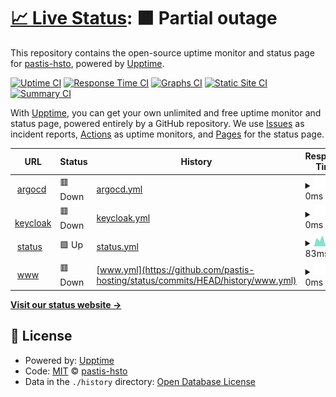# [📈 Live Status](https://status.pastis-hosting.net): <!--live status--> **🟧 Partial outage**

This repository contains the open-source uptime monitor and status page for [pastis-hsto](https://status.pastis-hosting.net), powered by [Upptime](https://github.com/upptime/upptime).

[![Uptime CI](https://github.com/pastis-hsto/status/workflows/Uptime%20CI/badge.svg)](https://github.com/pastis-hsto/status/actions?query=workflow%3A%22Uptime+CI%22)
[![Response Time CI](https://github.com/pastis-hsto/status/workflows/Response%20Time%20CI/badge.svg)](https://github.com/pastis-hsto/status/actions?query=workflow%3A%22Response+Time+CI%22)
[![Graphs CI](https://github.com/pastis-hsto/status/workflows/Graphs%20CI/badge.svg)](https://github.com/pastis-hsto/status/actions?query=workflow%3A%22Graphs+CI%22)
[![Static Site CI](https://github.com/pastis-hsto/status/workflows/Static%20Site%20CI/badge.svg)](https://github.com/pastis-hsto/status/actions?query=workflow%3A%22Static+Site+CI%22)
[![Summary CI](https://github.com/pastis-hsto/status/workflows/Summary%20CI/badge.svg)](https://github.com/pastis-hsto/status/actions?query=workflow%3A%22Summary+CI%22)

With [Upptime](https://upptime.js.org), you can get your own unlimited and free uptime monitor and status page, powered entirely by a GitHub repository. We use [Issues](https://github.com/pastis-hsto/status/issues) as incident reports, [Actions](https://github.com/pastis-hsto/status/actions) as uptime monitors, and [Pages](https://status.pastis-hosting.net) for the status page.

<!--start: status pages-->
<!-- This summary is generated by Upptime (https://github.com/upptime/upptime) -->
<!-- Do not edit this manually, your changes will be overwritten -->
<!-- prettier-ignore -->
| URL | Status | History | Response Time | Uptime |
| --- | ------ | ------- | ------------- | ------ |
| <img alt="" src="https://icons.duckduckgo.com/ip3/argocd.pastis-hosting.net.ico" height="13"> [argocd](https://argocd.pastis-hosting.net) | 🟥 Down | [argocd.yml](https://github.com/pastis-hosting/status/commits/HEAD/history/argocd.yml) | <details><summary><img alt="Response time graph" src="./graphs/argocd/response-time-week.png" height="20"> 0ms</summary><br><a href="https://status.pastis-hosting.net/history/argocd"><img alt="Response time 159" src="https://img.shields.io/endpoint?url=https%3A%2F%2Fraw.githubusercontent.com%2Fpastis-hosting%2Fstatus%2FHEAD%2Fapi%2Fargocd%2Fresponse-time.json"></a><br><a href="https://status.pastis-hosting.net/history/argocd"><img alt="24-hour response time 0" src="https://img.shields.io/endpoint?url=https%3A%2F%2Fraw.githubusercontent.com%2Fpastis-hosting%2Fstatus%2FHEAD%2Fapi%2Fargocd%2Fresponse-time-day.json"></a><br><a href="https://status.pastis-hosting.net/history/argocd"><img alt="7-day response time 0" src="https://img.shields.io/endpoint?url=https%3A%2F%2Fraw.githubusercontent.com%2Fpastis-hosting%2Fstatus%2FHEAD%2Fapi%2Fargocd%2Fresponse-time-week.json"></a><br><a href="https://status.pastis-hosting.net/history/argocd"><img alt="30-day response time 0" src="https://img.shields.io/endpoint?url=https%3A%2F%2Fraw.githubusercontent.com%2Fpastis-hosting%2Fstatus%2FHEAD%2Fapi%2Fargocd%2Fresponse-time-month.json"></a><br><a href="https://status.pastis-hosting.net/history/argocd"><img alt="1-year response time 0" src="https://img.shields.io/endpoint?url=https%3A%2F%2Fraw.githubusercontent.com%2Fpastis-hosting%2Fstatus%2FHEAD%2Fapi%2Fargocd%2Fresponse-time-year.json"></a></details> | <details><summary><a href="https://status.pastis-hosting.net/history/argocd">100.00%</a></summary><a href="https://status.pastis-hosting.net/history/argocd"><img alt="All-time uptime 74.84%" src="https://img.shields.io/endpoint?url=https%3A%2F%2Fraw.githubusercontent.com%2Fpastis-hosting%2Fstatus%2FHEAD%2Fapi%2Fargocd%2Fuptime.json"></a><br><a href="https://status.pastis-hosting.net/history/argocd"><img alt="24-hour uptime 100.00%" src="https://img.shields.io/endpoint?url=https%3A%2F%2Fraw.githubusercontent.com%2Fpastis-hosting%2Fstatus%2FHEAD%2Fapi%2Fargocd%2Fuptime-day.json"></a><br><a href="https://status.pastis-hosting.net/history/argocd"><img alt="7-day uptime 100.00%" src="https://img.shields.io/endpoint?url=https%3A%2F%2Fraw.githubusercontent.com%2Fpastis-hosting%2Fstatus%2FHEAD%2Fapi%2Fargocd%2Fuptime-week.json"></a><br><a href="https://status.pastis-hosting.net/history/argocd"><img alt="30-day uptime 100.00%" src="https://img.shields.io/endpoint?url=https%3A%2F%2Fraw.githubusercontent.com%2Fpastis-hosting%2Fstatus%2FHEAD%2Fapi%2Fargocd%2Fuptime-month.json"></a><br><a href="https://status.pastis-hosting.net/history/argocd"><img alt="1-year uptime 100.00%" src="https://img.shields.io/endpoint?url=https%3A%2F%2Fraw.githubusercontent.com%2Fpastis-hosting%2Fstatus%2FHEAD%2Fapi%2Fargocd%2Fuptime-year.json"></a></details>
| <img alt="" src="https://icons.duckduckgo.com/ip3/keycloak.pastis-hosting.net.ico" height="13"> [keycloak](https://keycloak.pastis-hosting.net) | 🟥 Down | [keycloak.yml](https://github.com/pastis-hosting/status/commits/HEAD/history/keycloak.yml) | <details><summary><img alt="Response time graph" src="./graphs/keycloak/response-time-week.png" height="20"> 0ms</summary><br><a href="https://status.pastis-hosting.net/history/keycloak"><img alt="Response time 173" src="https://img.shields.io/endpoint?url=https%3A%2F%2Fraw.githubusercontent.com%2Fpastis-hosting%2Fstatus%2FHEAD%2Fapi%2Fkeycloak%2Fresponse-time.json"></a><br><a href="https://status.pastis-hosting.net/history/keycloak"><img alt="24-hour response time 0" src="https://img.shields.io/endpoint?url=https%3A%2F%2Fraw.githubusercontent.com%2Fpastis-hosting%2Fstatus%2FHEAD%2Fapi%2Fkeycloak%2Fresponse-time-day.json"></a><br><a href="https://status.pastis-hosting.net/history/keycloak"><img alt="7-day response time 0" src="https://img.shields.io/endpoint?url=https%3A%2F%2Fraw.githubusercontent.com%2Fpastis-hosting%2Fstatus%2FHEAD%2Fapi%2Fkeycloak%2Fresponse-time-week.json"></a><br><a href="https://status.pastis-hosting.net/history/keycloak"><img alt="30-day response time 0" src="https://img.shields.io/endpoint?url=https%3A%2F%2Fraw.githubusercontent.com%2Fpastis-hosting%2Fstatus%2FHEAD%2Fapi%2Fkeycloak%2Fresponse-time-month.json"></a><br><a href="https://status.pastis-hosting.net/history/keycloak"><img alt="1-year response time 0" src="https://img.shields.io/endpoint?url=https%3A%2F%2Fraw.githubusercontent.com%2Fpastis-hosting%2Fstatus%2FHEAD%2Fapi%2Fkeycloak%2Fresponse-time-year.json"></a></details> | <details><summary><a href="https://status.pastis-hosting.net/history/keycloak">100.00%</a></summary><a href="https://status.pastis-hosting.net/history/keycloak"><img alt="All-time uptime 75.62%" src="https://img.shields.io/endpoint?url=https%3A%2F%2Fraw.githubusercontent.com%2Fpastis-hosting%2Fstatus%2FHEAD%2Fapi%2Fkeycloak%2Fuptime.json"></a><br><a href="https://status.pastis-hosting.net/history/keycloak"><img alt="24-hour uptime 100.00%" src="https://img.shields.io/endpoint?url=https%3A%2F%2Fraw.githubusercontent.com%2Fpastis-hosting%2Fstatus%2FHEAD%2Fapi%2Fkeycloak%2Fuptime-day.json"></a><br><a href="https://status.pastis-hosting.net/history/keycloak"><img alt="7-day uptime 100.00%" src="https://img.shields.io/endpoint?url=https%3A%2F%2Fraw.githubusercontent.com%2Fpastis-hosting%2Fstatus%2FHEAD%2Fapi%2Fkeycloak%2Fuptime-week.json"></a><br><a href="https://status.pastis-hosting.net/history/keycloak"><img alt="30-day uptime 100.00%" src="https://img.shields.io/endpoint?url=https%3A%2F%2Fraw.githubusercontent.com%2Fpastis-hosting%2Fstatus%2FHEAD%2Fapi%2Fkeycloak%2Fuptime-month.json"></a><br><a href="https://status.pastis-hosting.net/history/keycloak"><img alt="1-year uptime 100.00%" src="https://img.shields.io/endpoint?url=https%3A%2F%2Fraw.githubusercontent.com%2Fpastis-hosting%2Fstatus%2FHEAD%2Fapi%2Fkeycloak%2Fuptime-year.json"></a></details>
| <img alt="" src="https://icons.duckduckgo.com/ip3/status.pastis-hosting.net.ico" height="13"> [status](https://status.pastis-hosting.net) | 🟩 Up | [status.yml](https://github.com/pastis-hosting/status/commits/HEAD/history/status.yml) | <details><summary><img alt="Response time graph" src="./graphs/status/response-time-week.png" height="20"> 83ms</summary><br><a href="https://status.pastis-hosting.net/history/status"><img alt="Response time 122" src="https://img.shields.io/endpoint?url=https%3A%2F%2Fraw.githubusercontent.com%2Fpastis-hosting%2Fstatus%2FHEAD%2Fapi%2Fstatus%2Fresponse-time.json"></a><br><a href="https://status.pastis-hosting.net/history/status"><img alt="24-hour response time 96" src="https://img.shields.io/endpoint?url=https%3A%2F%2Fraw.githubusercontent.com%2Fpastis-hosting%2Fstatus%2FHEAD%2Fapi%2Fstatus%2Fresponse-time-day.json"></a><br><a href="https://status.pastis-hosting.net/history/status"><img alt="7-day response time 83" src="https://img.shields.io/endpoint?url=https%3A%2F%2Fraw.githubusercontent.com%2Fpastis-hosting%2Fstatus%2FHEAD%2Fapi%2Fstatus%2Fresponse-time-week.json"></a><br><a href="https://status.pastis-hosting.net/history/status"><img alt="30-day response time 101" src="https://img.shields.io/endpoint?url=https%3A%2F%2Fraw.githubusercontent.com%2Fpastis-hosting%2Fstatus%2FHEAD%2Fapi%2Fstatus%2Fresponse-time-month.json"></a><br><a href="https://status.pastis-hosting.net/history/status"><img alt="1-year response time 121" src="https://img.shields.io/endpoint?url=https%3A%2F%2Fraw.githubusercontent.com%2Fpastis-hosting%2Fstatus%2FHEAD%2Fapi%2Fstatus%2Fresponse-time-year.json"></a></details> | <details><summary><a href="https://status.pastis-hosting.net/history/status">100.00%</a></summary><a href="https://status.pastis-hosting.net/history/status"><img alt="All-time uptime 29.41%" src="https://img.shields.io/endpoint?url=https%3A%2F%2Fraw.githubusercontent.com%2Fpastis-hosting%2Fstatus%2FHEAD%2Fapi%2Fstatus%2Fuptime.json"></a><br><a href="https://status.pastis-hosting.net/history/status"><img alt="24-hour uptime 100.00%" src="https://img.shields.io/endpoint?url=https%3A%2F%2Fraw.githubusercontent.com%2Fpastis-hosting%2Fstatus%2FHEAD%2Fapi%2Fstatus%2Fuptime-day.json"></a><br><a href="https://status.pastis-hosting.net/history/status"><img alt="7-day uptime 100.00%" src="https://img.shields.io/endpoint?url=https%3A%2F%2Fraw.githubusercontent.com%2Fpastis-hosting%2Fstatus%2FHEAD%2Fapi%2Fstatus%2Fuptime-week.json"></a><br><a href="https://status.pastis-hosting.net/history/status"><img alt="30-day uptime 100.00%" src="https://img.shields.io/endpoint?url=https%3A%2F%2Fraw.githubusercontent.com%2Fpastis-hosting%2Fstatus%2FHEAD%2Fapi%2Fstatus%2Fuptime-month.json"></a><br><a href="https://status.pastis-hosting.net/history/status"><img alt="1-year uptime 100.00%" src="https://img.shields.io/endpoint?url=https%3A%2F%2Fraw.githubusercontent.com%2Fpastis-hosting%2Fstatus%2FHEAD%2Fapi%2Fstatus%2Fuptime-year.json"></a></details>
| <img alt="" src="https://icons.duckduckgo.com/ip3/www.pastis-hosting.net.ico" height="13"> [www](https://www.pastis-hosting.net) | 🟥 Down | [www.yml](https://github.com/pastis-hosting/status/commits/HEAD/history/www.yml) | <details><summary><img alt="Response time graph" src="./graphs/www/response-time-week.png" height="20"> 0ms</summary><br><a href="https://status.pastis-hosting.net/history/www"><img alt="Response time 141" src="https://img.shields.io/endpoint?url=https%3A%2F%2Fraw.githubusercontent.com%2Fpastis-hosting%2Fstatus%2FHEAD%2Fapi%2Fwww%2Fresponse-time.json"></a><br><a href="https://status.pastis-hosting.net/history/www"><img alt="24-hour response time 0" src="https://img.shields.io/endpoint?url=https%3A%2F%2Fraw.githubusercontent.com%2Fpastis-hosting%2Fstatus%2FHEAD%2Fapi%2Fwww%2Fresponse-time-day.json"></a><br><a href="https://status.pastis-hosting.net/history/www"><img alt="7-day response time 0" src="https://img.shields.io/endpoint?url=https%3A%2F%2Fraw.githubusercontent.com%2Fpastis-hosting%2Fstatus%2FHEAD%2Fapi%2Fwww%2Fresponse-time-week.json"></a><br><a href="https://status.pastis-hosting.net/history/www"><img alt="30-day response time 0" src="https://img.shields.io/endpoint?url=https%3A%2F%2Fraw.githubusercontent.com%2Fpastis-hosting%2Fstatus%2FHEAD%2Fapi%2Fwww%2Fresponse-time-month.json"></a><br><a href="https://status.pastis-hosting.net/history/www"><img alt="1-year response time 0" src="https://img.shields.io/endpoint?url=https%3A%2F%2Fraw.githubusercontent.com%2Fpastis-hosting%2Fstatus%2FHEAD%2Fapi%2Fwww%2Fresponse-time-year.json"></a></details> | <details><summary><a href="https://status.pastis-hosting.net/history/www">100.00%</a></summary><a href="https://status.pastis-hosting.net/history/www"><img alt="All-time uptime 78.96%" src="https://img.shields.io/endpoint?url=https%3A%2F%2Fraw.githubusercontent.com%2Fpastis-hosting%2Fstatus%2FHEAD%2Fapi%2Fwww%2Fuptime.json"></a><br><a href="https://status.pastis-hosting.net/history/www"><img alt="24-hour uptime 100.00%" src="https://img.shields.io/endpoint?url=https%3A%2F%2Fraw.githubusercontent.com%2Fpastis-hosting%2Fstatus%2FHEAD%2Fapi%2Fwww%2Fuptime-day.json"></a><br><a href="https://status.pastis-hosting.net/history/www"><img alt="7-day uptime 100.00%" src="https://img.shields.io/endpoint?url=https%3A%2F%2Fraw.githubusercontent.com%2Fpastis-hosting%2Fstatus%2FHEAD%2Fapi%2Fwww%2Fuptime-week.json"></a><br><a href="https://status.pastis-hosting.net/history/www"><img alt="30-day uptime 100.00%" src="https://img.shields.io/endpoint?url=https%3A%2F%2Fraw.githubusercontent.com%2Fpastis-hosting%2Fstatus%2FHEAD%2Fapi%2Fwww%2Fuptime-month.json"></a><br><a href="https://status.pastis-hosting.net/history/www"><img alt="1-year uptime 100.00%" src="https://img.shields.io/endpoint?url=https%3A%2F%2Fraw.githubusercontent.com%2Fpastis-hosting%2Fstatus%2FHEAD%2Fapi%2Fwww%2Fuptime-year.json"></a></details>

<!--end: status pages-->

[**Visit our status website →**](https://status.pastis-hosting.net)

## 📄 License

- Powered by: [Upptime](https://github.com/upptime/upptime)
- Code: [MIT](./LICENSE) © [pastis-hsto](https://status.pastis-hosting.net)
- Data in the `./history` directory: [Open Database License](https://opendatacommons.org/licenses/odbl/1-0/)
